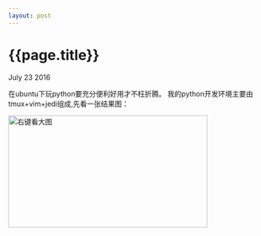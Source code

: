 ```yaml
---
layout: post
---
```


{{page.title}}
================
<p class = "meta">July 23 2016</p>

在ubuntu下玩python要充分便利好用才不枉折腾。
我的python开发环境主要由tmux+vim+jedi组成,先看一张结果图：

<img alt="右键看大图" src="{{site.url}}/images/python_dev_ide.png"  height="225px" width="400px">


